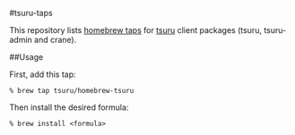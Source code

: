 #tsuru-taps

This repository lists [homebrew
taps](https://github.com/mxcl/homebrew/wiki/Homebrew-0.9) for
[tsuru](https://github.com/tsuru/tsuru) client packages (tsuru, tsuru-admin
and crane).

##Usage

First, add this tap:

	% brew tap tsuru/homebrew-tsuru

Then install the desired formula:

	% brew install <formula>
